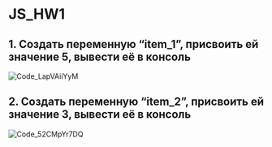 # JS_HW1
##  1. Создать переменную “item_1”, присвоить ей значение 5, вывести её в консоль
    
![Code_LapVAiiYyM](https://user-images.githubusercontent.com/105708734/177503533-407e6af4-253a-4006-a9a5-f2a25bc67267.png)

##  2. Создать переменную “item_2”, присвоить ей значение 3, вывести её в консоль

![Code_52CMpYr7DQ](https://user-images.githubusercontent.com/105708734/177504100-9a50e6b0-a1af-4a4f-8e8c-efa1345f1c2e.png)



